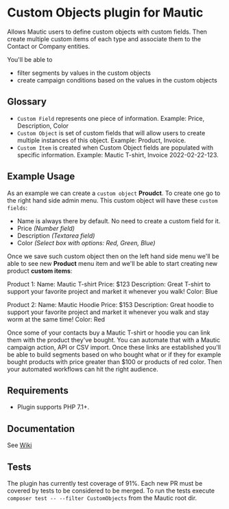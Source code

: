 # Custom Objects plugin for Mautic

Allows Mautic users to define custom objects with custom fields. Then create multiple custom items of each type and associate them to the Contact or Company entities.

You'll be able to 
- filter segments by values in the custom objects
- create campaign conditions based on the values in the custom objects

## Glossary

- `Custom Field` represents one piece of information. Example: Price, Description, Color
- `Custom Object` is set of custom fields that will allow users to create multiple instances of this object. Example: Product, Invoice.
- `Custom Item` is created when Custom Object fields are populated with specific information. Example: Mautic T-shirt, Invoice 2022-02-22-123.

## Example Usage

As an example we can create a `custom object` **Proudct**. To create one go to the right hand side admin menu. This custom object will have these `custom fields`:
- Name is always there by default. No need to create a custom field for it.
- Price _(Number field)_
- Description _(Textarea field)_
- Color _(Select box with options: Red, Green, Blue)_

Once we save such custom object then on the left hand side menu we'll be able to see new **Product** menu item and we'll be able to start creating new product **custom items**:

Product 1:
Name: Mautic T-shirt
Price: $123
Description: Great T-shirt to support your favorite project and market it whenever you walk!
Color: Blue

Product 2:
Name: Mautic Hoodie
Price: $153
Description: Great hoodie to support your favorite project and market it whenever you walk and stay worm at the same time!
Color: Red

Once some of your contacts buy a Mautic T-shirt or hoodie you can link them with the product they've bought. You can automate that with a Mautic campaign action, API or CSV import. Once these links are established you'll be able to build segments based on who bought what or if they for example bought products with price greater than $100 or products of red color. Then your automated workflows can hit the right audience.

## Requirements

- Plugin supports PHP 7.1+.

## Documentation

See [Wiki](wiki)

## Tests

The plugin has currently test coverage of 91%. Each new PR must be covered by tests to be considered to be merged. To run the tests execute `composer test -- --filter CustomObjects` from the Mautic root dir.




